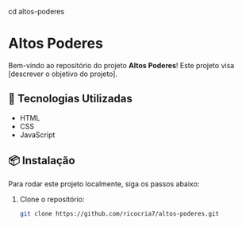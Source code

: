 cd altos-poderes
# Altos Poderes

Bem-vindo ao repositório do projeto **Altos Poderes**! Este projeto visa [descrever o objetivo do projeto].

## 🚀 Tecnologias Utilizadas

- HTML
- CSS
- JavaScript

## 📦 Instalação

Para rodar este projeto localmente, siga os passos abaixo:

1. Clone o repositório:
   ```bash
   git clone https://github.com/ricocria7/altos-poderes.git
